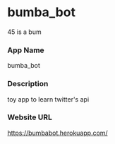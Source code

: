 # bumba_bot
45 is a bum


### App Name
bumba_bot

### Description
toy app to learn twitter's api

### Website URL
https://bumbabot.herokuapp.com/

